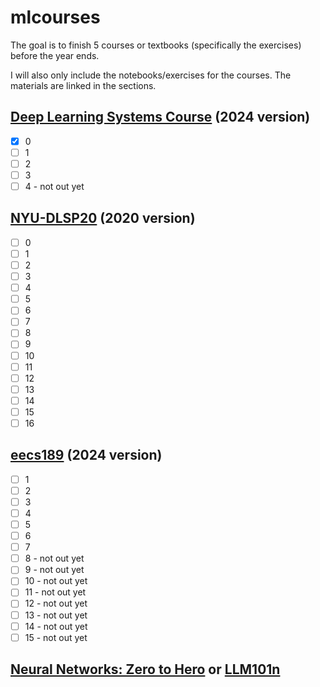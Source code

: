 # mlcourses
The goal is to finish 5 courses or textbooks (specifically the exercises) before the year ends.

I will also only include the notebooks/exercises for the courses. The materials are linked in the sections.

## [Deep Learning Systems Course](https://dlsyscourse.org/assignments/) (2024 version)
- [x] 0
- [ ] 1
- [ ] 2
- [ ] 3
- [ ] 4 - not out yet

## [NYU-DLSP20](https://github.com/atcold/NYU-DLSP20) (2020 version)
- [ ] 0
- [ ] 1
- [ ] 2
- [ ] 3
- [ ] 4
- [ ] 5
- [ ] 6
- [ ] 7
- [ ] 8
- [ ] 9
- [ ] 10
- [ ] 11
- [ ] 12
- [ ] 13
- [ ] 14
- [ ] 15
- [ ] 16

## [eecs189](https://eecs189.org/) (2024 version)
- [ ] 1
- [ ] 2
- [ ] 3
- [ ] 4
- [ ] 5
- [ ] 6
- [ ] 7
- [ ] 8 - not out yet
- [ ] 9 - not out yet
- [ ] 10 - not out yet
- [ ] 11 - not out yet
- [ ] 12 - not out yet
- [ ] 13 - not out yet
- [ ] 14 - not out yet
- [ ] 15 - not out yet

## [Neural Networks: Zero to Hero](https://karpathy.ai/zero-to-hero.html)  or [LLM101n](https://github.com/karpathy/LLM101n)
    
